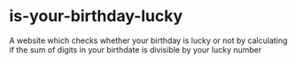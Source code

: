 # is-your-birthday-lucky
 A website which checks whether your birthday is lucky or not by calculating if the sum of digits in your birthdate is divisible by your lucky number 
